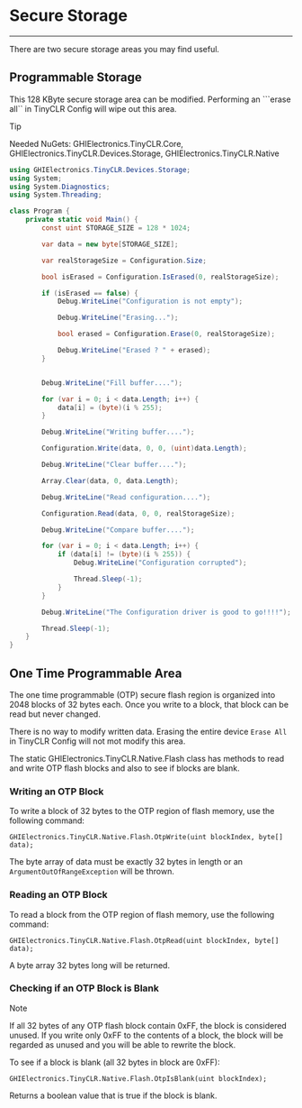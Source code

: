 # Secure Storage
---
There are two secure storage areas you may find useful.

## Programmable Storage
This 128 KByte secure storage area can be modified. Performing an ```erase all`` in TinyCLR Config will wipe out this area.

> [!Tip]
> Needed NuGets: GHIElectronics.TinyCLR.Core, GHIElectronics.TinyCLR.Devices.Storage, GHIElectronics.TinyCLR.Native

```cs
using GHIElectronics.TinyCLR.Devices.Storage;
using System;
using System.Diagnostics;
using System.Threading;

class Program {
    private static void Main() {
        const uint STORAGE_SIZE = 128 * 1024;

        var data = new byte[STORAGE_SIZE];

        var realStorageSize = Configuration.Size;

        bool isErased = Configuration.IsErased(0, realStorageSize);

        if (isErased == false) {
            Debug.WriteLine("Configuration is not empty");

            Debug.WriteLine("Erasing...");

            bool erased = Configuration.Erase(0, realStorageSize);

            Debug.WriteLine("Erased ? " + erased);
        }


        Debug.WriteLine("Fill buffer....");

        for (var i = 0; i < data.Length; i++) {
            data[i] = (byte)(i % 255);
        }

        Debug.WriteLine("Writing buffer....");

        Configuration.Write(data, 0, 0, (uint)data.Length);

        Debug.WriteLine("Clear buffer....");

        Array.Clear(data, 0, data.Length);

        Debug.WriteLine("Read configuration....");

        Configuration.Read(data, 0, 0, realStorageSize);

        Debug.WriteLine("Compare buffer....");

        for (var i = 0; i < data.Length; i++) {
            if (data[i] != (byte)(i % 255)) {
                Debug.WriteLine("Configuration corrupted");

                Thread.Sleep(-1);
            }
        }

        Debug.WriteLine("The Configuration driver is good to go!!!!");

        Thread.Sleep(-1);
    }
}
```

## One Time Programmable Area
The one time programmable (OTP) secure flash region is organized into 2048 blocks of 32 bytes each. Once you write to a block, that block can be read but never changed.

There is no way to modify written data. Erasing the entire device ```Erase All``` in TinyCLR Config will not mot modify this area.

The static GHIElectronics.TinyCLR.Native.Flash class has methods to read and write OTP flash blocks and also to see if blocks are blank.

### Writing an OTP Block
To write a block of 32 bytes to the OTP region of flash memory, use the following command:
```
GHIElectronics.TinyCLR.Native.Flash.OtpWrite(uint blockIndex, byte[] data);
```

The byte array of data must be exactly 32 bytes in length or an `ArgumentOutOfRangeException` will be thrown.

### Reading an OTP Block

To read a block from the OTP region of flash memory, use the following command:
```
GHIElectronics.TinyCLR.Native.Flash.OtpRead(uint blockIndex, byte[] data);
```
A byte array 32 bytes long will be returned.

### Checking if an OTP Block is Blank
> [!Note]
> If all 32 bytes of any OTP flash block contain 0xFF, the block is considered unused. If you write only 0xFF to the contents of a block, the block will be regarded as unused and you will be able to rewrite the block. 

To see if a block is blank (all 32 bytes in block are 0xFF):
```
GHIElectronics.TinyCLR.Native.Flash.OtpIsBlank(uint blockIndex);
```
Returns a boolean value that is true if the block is blank.